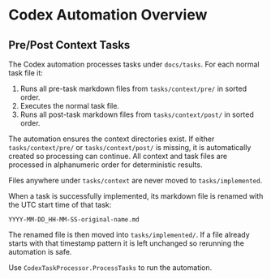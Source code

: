 # Codex Automation Overview

## Pre/Post Context Tasks

The Codex automation processes tasks under `docs/tasks`. For each normal task file it:

1. Runs all pre-task markdown files from `tasks/context/pre/` in sorted order.
2. Executes the normal task file.
3. Runs all post-task markdown files from `tasks/context/post/` in sorted order.

The automation ensures the context directories exist. If either `tasks/context/pre/` or
`tasks/context/post/` is missing, it is automatically created so processing can continue.
All context and task files are processed in alphanumeric order for deterministic results.

Files anywhere under `tasks/context` are never moved to `tasks/implemented`.

When a task is successfully implemented, its markdown file is renamed with the UTC start time of that task:

```
YYYY-MM-DD_HH-MM-SS-original-name.md
```

The renamed file is then moved into `tasks/implemented/`. If a file already starts with that timestamp pattern it is left unchanged so rerunning the automation is safe.

Use `CodexTaskProcessor.ProcessTasks` to run the automation.
